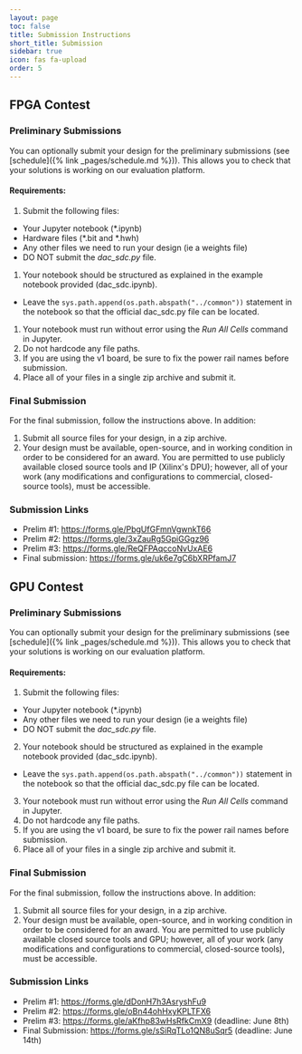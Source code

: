 ```yaml
---
layout: page
toc: false
title: Submission Instructions
short_title: Submission
sidebar: true
icon: fas fa-upload
order: 5
---
```


## FPGA Contest

### Preliminary Submissions
You can optionally submit your design for the preliminary submissions (see [schedule]({% link _pages/schedule.md %})). This allows you to check that your solutions is working on our evaluation platform. 

#### Requirements:

1. Submit the following files:
  * Your Jupyter notebook (*.ipynb)
  * Hardware files (*.bit and *.hwh)
  * Any other files we need to run your design (ie a weights file)
  * DO NOT submit the *dac_sdc.py* file.  

1. Your notebook should be structured as explained in the example notebook provided (dac_sdc.ipynb).
  * Leave the `sys.path.append(os.path.abspath("../common"))` statement in the notebook so that the official dac_sdc.py file can be located.
1. Your notebook must run without error using the *Run All Cells* command in Jupyter.
1. Do not hardcode any file paths. 
1. If you are using the v1 board, be sure to fix the power rail names before submission. 
1. Place all of your files in a single zip archive and submit it.

### Final Submission
For the final submission, follow the instructions above. In addition:

1. Submit all source files for your design, in a zip archive.
1. Your design must be available, open-source, and in working condition in order to be considered for an award. You are permitted to use publicly available closed source tools and IP (Xilinx's DPU); however, all of your work (any modifications and configurations to commercial, closed-source tools), must be accessible.

### Submission Links
* Prelim #1: <https://forms.gle/PbgUfGFmnVgwnkT66>
* Prelim #2: <https://forms.gle/3xZauRg5GpiGGgz96>
* Prelim #3: <https://forms.gle/ReQFPAqccoNvUxAE6>
* Final submission: <https://forms.gle/uk6e7gC6bXRPfamJ7>

## GPU Contest

### Preliminary Submissions
You can optionally submit your design for the preliminary submissions (see [schedule]({% link _pages/schedule.md %})). This allows you to check that your solutions is working on our evaluation platform. 

#### Requirements:

1. Submit the following files:
  * Your Jupyter notebook (*.ipynb)
  * Any other files we need to run your design (ie a weights file)
  * DO NOT submit the *dac_sdc.py* file.  

2. Your notebook should be structured as explained in the example notebook provided (dac_sdc.ipynb).
  * Leave the `sys.path.append(os.path.abspath("../common"))` statement in the notebook so that the official dac_sdc.py file can be located.
3. Your notebook must run without error using the *Run All Cells* command in Jupyter.
4. Do not hardcode any file paths. 
5. If you are using the v1 board, be sure to fix the power rail names before submission. 
6. Place all of your files in a single zip archive and submit it.

### Final Submission
For the final submission, follow the instructions above. In addition:

1. Submit all source files for your design, in a zip archive.
1. Your design must be available, open-source, and in working condition in order to be considered for an award. You are permitted to use publicly available closed source tools and GPU; however, all of your work (any modifications and configurations to commercial, closed-source tools), must be accessible.

### Submission Links
* Prelim #1: <https://forms.gle/dDonH7h3AsryshFu9>
* Prelim #2: <https://forms.gle/oBn44ohHxyKPLTFX6>
* Prelim #3: <https://forms.gle/aKfhp83wHsRfkCmX9> (deadline: June 8th)
* Final Submission: <https://forms.gle/sSiRqTLo1QN8uSqr5> (deadline: June 14th)